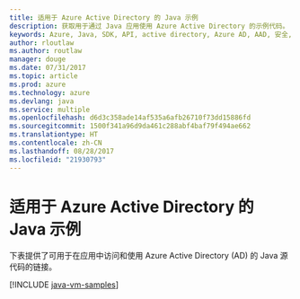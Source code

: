 ```yaml
---
title: 适用于 Azure Active Directory 的 Java 示例
description: 获取用于通过 Java 应用使用 Azure Active Directory 的示例代码。
keywords: Azure, Java, SDK, API, active directory, Azure AD, AAD, 安全, 登录, 身份验证, SSO, SAML
author: rloutlaw
ms.author: routlaw
manager: douge
ms.date: 07/31/2017
ms.topic: article
ms.prod: azure
ms.technology: azure
ms.devlang: java
ms.service: multiple
ms.openlocfilehash: d6d3c358ade14af535a6afb26710f73dd15886fd
ms.sourcegitcommit: 1500f341a96d9da461c288abf4baf79f494ae662
ms.translationtype: HT
ms.contentlocale: zh-CN
ms.lasthandoff: 08/28/2017
ms.locfileid: "21930793"
---
```

# <a name="java-samples-for-azure-active-directory"></a>适用于 Azure Active Directory 的 Java 示例

下表提供了可用于在应用中访问和使用 Azure Active Directory (AD) 的 Java 源代码的链接。

[!INCLUDE [java-vm-samples](includes/java-aad-samples.md)]